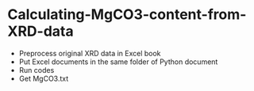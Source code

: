 # Calculating-MgCO3-content-from-XRD-data
- Preprocess original XRD data in Excel book
- Put Excel documents in the same folder of Python document
- Run codes
- Get MgCO3.txt
